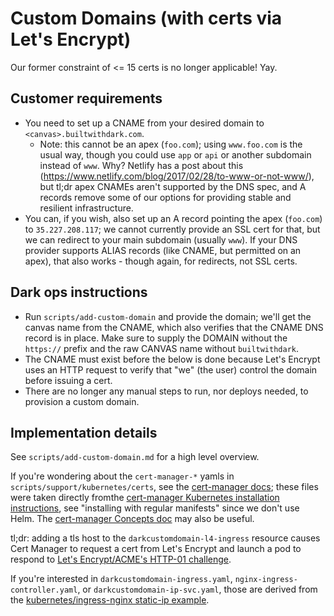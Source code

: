 Custom Domains (with certs via Let's Encrypt)
========================

Our former constraint of <= 15 certs is no longer applicable! Yay.

## Customer requirements
- You need to set up a CNAME from your desired domain to
  `<canvas>.builtwithdark.com`.
  - Note: this cannot be an apex (`foo.com`); using `www.foo.com` is the usual
    way, though you could use `app` or `api` or another subdomain instead of
    `www`. Why? Netlify has a post about this
    (https://www.netlify.com/blog/2017/02/28/to-www-or-not-www/), but tl;dr apex
    CNAMEs aren't supported by the DNS spec, and A records remove some of our
    options for providing stable and resilient infrastructure.
- You can, if you wish, also set up an A record pointing the apex (`foo.com`) to
  `35.227.208.117`; we cannot currently provide an SSL cert for that, but we can
  redirect to your main subdomain (usually `www`). If your DNS provider supports
  ALIAS records (like CNAME, but permitted on an apex), that also works - though
  again, for redirects, not SSL certs.

## Dark ops instructions
- Run `scripts/add-custom-domain` and provide the domain; we'll get the canvas
  name from the CNAME, which also verifies that the CNAME DNS record is in
place.
  Make sure to supply the DOMAIN without the `https://` prefix and the raw CANVAS name without `builtwithdark`.
- The CNAME must exist before the below is done because Let's Encrypt uses an
  HTTP request to verify that "we" (the user) control the domain before issuing
a cert.
- There are no longer any manual steps to run, nor deploys needed, to provision
  a custom domain.

## Implementation details
See `scripts/add-custom-domain.md` for a high level overview.

If you're wondering about the `cert-manager-*` yamls in
`scripts/support/kubernetes/certs`, see the [cert-manager
docs](https://cert-manager.io/docs/); these files were taken directly fromthe
[cert-manager Kubernetes installation
instructions](https://cert-manager.io/docs/installation/kubernetes/), see
"installing with regular manifests" since we don't use Helm. The [cert-manager
Concepts doc](https://cert-manager.io/docs/concepts/) may also be useful.

tl;dr: adding a tls host to the `darkcustomdomain-l4-ingress` resource causes
Cert Manager to request a cert from Let's Encrypt and launch a pod to respond to
[Let's Encrypt/ACME's HTTP-01 challenge](https://letsencrypt.org/docs/challenge-types/).

If you're interested in `darkcustomdomain-ingress.yaml`,
`nginx-ingress-controller.yaml`, or `darkcustomdomain-ip-svc.yaml`, those are
derived from the [kubernetes/ingress-nginx static-ip
example](https://github.com/kubernetes/ingress-nginx/tree/master/docs/examples/static-ip).
